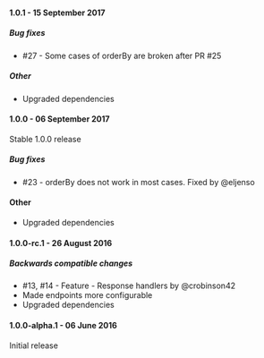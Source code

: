 #### 1.0.1 - 15 September 2017

##### Bug fixes
- #27 - Some cases of orderBy are broken after PR #25

##### Other
- Upgraded dependencies

#### 1.0.0 - 06 September 2017

Stable 1.0.0 release

##### Bug fixes
- #23 - orderBy does not work in most cases. Fixed by @eljenso

#### Other
- Upgraded dependencies

#### 1.0.0-rc.1 - 26 August 2016

##### Backwards compatible changes
- #13, #14 - Feature - Response handlers by @crobinson42
- Made endpoints more configurable
- Upgraded dependencies

#### 1.0.0-alpha.1 - 06 June 2016

Initial release
